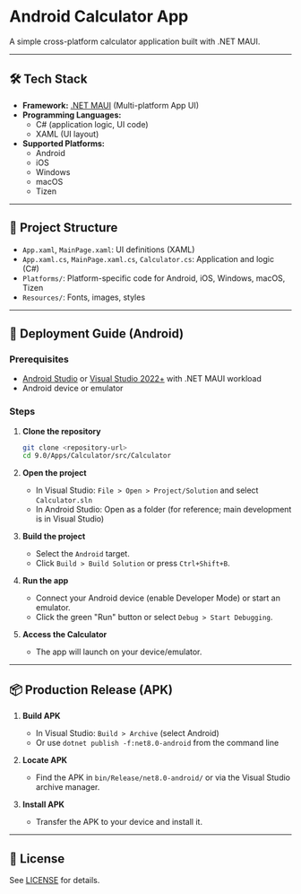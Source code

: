 # Android Calculator App

A simple cross-platform calculator application built with .NET MAUI.

---

## 🛠️ Tech Stack

- **Framework:** [.NET MAUI](https://learn.microsoft.com/dotnet/maui/) (Multi-platform App UI)
- **Programming Languages:**  
  - C# (application logic, UI code)
  - XAML (UI layout)
- **Supported Platforms:**  
  - Android  
  - iOS  
  - Windows  
  - macOS  
  - Tizen

---

## 📁 Project Structure

- `App.xaml`, `MainPage.xaml`: UI definitions (XAML)
- `App.xaml.cs`, `MainPage.xaml.cs`, `Calculator.cs`: Application and logic (C#)
- `Platforms/`: Platform-specific code for Android, iOS, Windows, macOS, Tizen
- `Resources/`: Fonts, images, styles

---

## 🚀 Deployment Guide (Android)

### Prerequisites

- [Android Studio](https://developer.android.com/studio) or [Visual Studio 2022+](https://visualstudio.microsoft.com/vs/) with .NET MAUI workload
- Android device or emulator

### Steps

1. **Clone the repository**
   ```sh
   git clone <repository-url>
   cd 9.0/Apps/Calculator/src/Calculator
   ```

2. **Open the project**
   - In Visual Studio: `File > Open > Project/Solution` and select `Calculator.sln`
   - In Android Studio: Open as a folder (for reference; main development is in Visual Studio)

3. **Build the project**
   - Select the `Android` target.
   - Click `Build > Build Solution` or press `Ctrl+Shift+B`.

4. **Run the app**
   - Connect your Android device (enable Developer Mode) or start an emulator.
   - Click the green "Run" button or select `Debug > Start Debugging`.

5. **Access the Calculator**
   - The app will launch on your device/emulator.

---

## 📦 Production Release (APK)

1. **Build APK**
   - In Visual Studio: `Build > Archive` (select Android)
   - Or use `dotnet publish -f:net8.0-android` from the command line

2. **Locate APK**
   - Find the APK in `bin/Release/net8.0-android/` or via the Visual Studio archive manager.

3. **Install APK**
   - Transfer the APK to your device and install it.

---

## 📄 License

See [LICENSE](LICENSE) for details.

